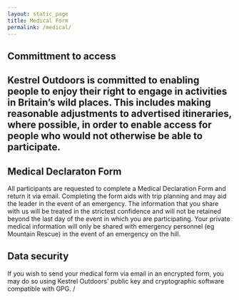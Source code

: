 ```yaml
---
layout: static_page
title: Medical Form
permalink: /medical/
---
```

<h2>Committment to access<h2>
<p> Kestrel Outdoors is committed to enabling people to enjoy their right to engage in activities in Britain’s wild places. This includes making reasonable adjustments to advertised itineraries, where possible, in order to enable access for people who would not otherwise be able to participate. </p>

<h2>Medical Declaraton Form</h2>
<p> All participants are requested to complete a Medical Declaration Form and return it via email. Completing the form aids with trip planning and may aid the leader in the event of an emergency. The information that you share with us will be treated in the strictest confidence and will not be retained beyond the last day of the event in which you are participating. Your private medical information will only be shared with emergency personnel (eg Mountain Rescue) in the event of an emergency on the hill. </p> 

<h2>Data security</h2>
<p> If you wish to send your medical form via email in an encrypted form, you may do so using Kestrel Outdoors' public key and cryptographic software compatible with GPG. /<p>

